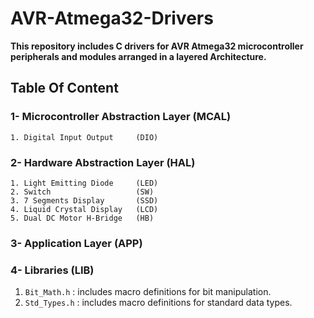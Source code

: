# AVR-Atmega32-Drivers
**This repository includes C drivers for AVR Atmega32 microcontroller peripherals and modules arranged in a layered Architecture.**


## Table Of Content

### 1- Microcontroller Abstraction Layer (MCAL)
```
1. Digital Input Output     (DIO)
```

### 2- Hardware Abstraction Layer (HAL)
```
1. Light Emitting Diode     (LED)
2. Switch                   (SW)
3. 7 Segments Display       (SSD)
4. Liquid Crystal Display   (LCD)
5. Dual DC Motor H-Bridge   (HB)
```

### 3- Application Layer  (APP)

### 4- Libraries  (LIB)
1. `Bit_Math.h`   : includes macro definitions for bit manipulation.
2. `Std_Types.h`  : includes macro definitions for standard data types.
